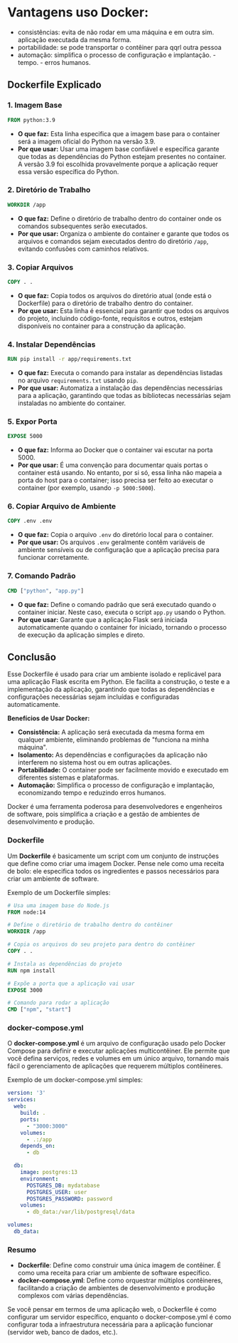 # Vantagens uso Docker:
- consistências: evita de não rodar em uma máquina e em outra sim. aplicação executada da mesma forma.
- portabilidade: se pode transportar o contêiner para qqrl outra pessoa
- automação: simplifica o processo de configuração e implantação. - tempo. - erros humanos.

## Dockerfile Explicado

### 1. Imagem Base
```dockerfile
FROM python:3.9
```
- **O que faz:** Esta linha especifica que a imagem base para o container será a imagem oficial do Python na versão 3.9.
- **Por que usar:** Usar uma imagem base confiável e específica garante que todas as dependências do Python estejam presentes no container. A versão 3.9 foi escolhida provavelmente porque a aplicação requer essa versão específica do Python.

### 2. Diretório de Trabalho
```dockerfile
WORKDIR /app
```
- **O que faz:** Define o diretório de trabalho dentro do container onde os comandos subsequentes serão executados.
- **Por que usar:** Organiza o ambiente do container e garante que todos os arquivos e comandos sejam executados dentro do diretório `/app`, evitando confusões com caminhos relativos.

### 3. Copiar Arquivos
```dockerfile
COPY . .
```
- **O que faz:** Copia todos os arquivos do diretório atual (onde está o Dockerfile) para o diretório de trabalho dentro do container.
- **Por que usar:** Esta linha é essencial para garantir que todos os arquivos do projeto, incluindo código-fonte, requisitos e outros, estejam disponíveis no container para a construção da aplicação.

### 4. Instalar Dependências
```dockerfile
RUN pip install -r app/requirements.txt
```
- **O que faz:** Executa o comando para instalar as dependências listadas no arquivo `requirements.txt` usando `pip`.
- **Por que usar:** Automatiza a instalação das dependências necessárias para a aplicação, garantindo que todas as bibliotecas necessárias sejam instaladas no ambiente do container.

### 5. Expor Porta
```dockerfile
EXPOSE 5000
```
- **O que faz:** Informa ao Docker que o container vai escutar na porta 5000.
- **Por que usar:** É uma convenção para documentar quais portas o container está usando. No entanto, por si só, essa linha não mapeia a porta do host para o container; isso precisa ser feito ao executar o container (por exemplo, usando `-p 5000:5000`).

### 6. Copiar Arquivo de Ambiente
```dockerfile
COPY .env .env
```
- **O que faz:** Copia o arquivo `.env` do diretório local para o container.
- **Por que usar:** Os arquivos `.env` geralmente contêm variáveis de ambiente sensíveis ou de configuração que a aplicação precisa para funcionar corretamente.

### 7. Comando Padrão
```dockerfile
CMD ["python", "app.py"]
```
- **O que faz:** Define o comando padrão que será executado quando o container iniciar. Neste caso, executa o script `app.py` usando o Python.
- **Por que usar:** Garante que a aplicação Flask será iniciada automaticamente quando o container for iniciado, tornando o processo de execução da aplicação simples e direto.

## Conclusão

Esse Dockerfile é usado para criar um ambiente isolado e replicável para uma aplicação Flask escrita em Python. Ele facilita a construção, o teste e a implementação da aplicação, garantindo que todas as dependências e configurações necessárias sejam incluídas e configuradas automaticamente. 

**Benefícios de Usar Docker:**
- **Consistência:** A aplicação será executada da mesma forma em qualquer ambiente, eliminando problemas de "funciona na minha máquina".
- **Isolamento:** As dependências e configurações da aplicação não interferem no sistema host ou em outras aplicações.
- **Portabilidade:** O container pode ser facilmente movido e executado em diferentes sistemas e plataformas.
- **Automação:** Simplifica o processo de configuração e implantação, economizando tempo e reduzindo erros humanos.

Docker é uma ferramenta poderosa para desenvolvedores e engenheiros de software, pois simplifica a criação e a gestão de ambientes de desenvolvimento e produção.

### Dockerfile
Um **Dockerfile** é basicamente um script com um conjunto de instruções que define como criar uma imagem Docker. Pense nele como uma receita de bolo: ele especifica todos os ingredientes e passos necessários para criar um ambiente de software. 

Exemplo de um Dockerfile simples:
```dockerfile
# Usa uma imagem base do Node.js
FROM node:14

# Define o diretório de trabalho dentro do contêiner
WORKDIR /app

# Copia os arquivos do seu projeto para dentro do contêiner
COPY . .

# Instala as dependências do projeto
RUN npm install

# Expõe a porta que a aplicação vai usar
EXPOSE 3000

# Comando para rodar a aplicação
CMD ["npm", "start"]
```

### docker-compose.yml
O **docker-compose.yml** é um arquivo de configuração usado pelo Docker Compose para definir e executar aplicações multicontêiner. Ele permite que você defina serviços, redes e volumes em um único arquivo, tornando mais fácil o gerenciamento de aplicações que requerem múltiplos contêineres.

Exemplo de um docker-compose.yml simples:
```yaml
version: '3'
services:
  web:
    build: .
    ports:
      - "3000:3000"
    volumes:
      - .:/app
    depends_on:
      - db

  db:
    image: postgres:13
    environment:
      POSTGRES_DB: mydatabase
      POSTGRES_USER: user
      POSTGRES_PASSWORD: password
    volumes:
      - db_data:/var/lib/postgresql/data

volumes:
  db_data:
```

### Resumo
- **Dockerfile**: Define como construir uma única imagem de contêiner. É como uma receita para criar um ambiente de software específico.
- **docker-compose.yml**: Define como orquestrar múltiplos contêineres, facilitando a criação de ambientes de desenvolvimento e produção complexos com várias dependências.

Se você pensar em termos de uma aplicação web, o Dockerfile é como configurar um servidor específico, enquanto o docker-compose.yml é como configurar toda a infraestrutura necessária para a aplicação funcionar (servidor web, banco de dados, etc.).
